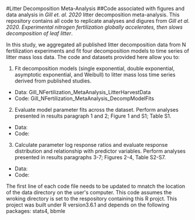 #Litter Decomposition Meta-Analysis
##Code associated with figures and data analysis in *Gill et. al. 2020* litter decomposition meta-analysis. 
This repository contains all code to replicate analyses and digures from *Gill et al. 2020. Experimental nitrogen fertilization globally accelerates, then slows decomposition of leaf litter*. 

In this study, we aggregated all published litter decomposition data from N fertilization experiments and fit four decomposition models to time series of litter mass loss data. The code and datasets provided here allow you to: 
1. Fit decomposition models (single exponential, double exponential, asymptotic exponential, and Weibull) to litter mass loss time series derived from published studies.
 - Data: Gill_NFertilization_MetaAnalysis_LitterHarvestData
 - Code: Gill_NFertilization_MetaAnalysis_DecompModelFits
2. Evaluate model parameter fits across the dataset. Perform analyses presented in results paragraph 1 and 2; Figure 1 and S1; Table S1.
 - Data: 
 - Code:  
3. Calculate parameter log response ratios and evaluate response distribution and relationship with predictor variables. Perform analyses presented in results paragraphs 3-7; Figures 2-4, Table S2-S7.
 - Data: 
 - Code:  
 
The first line of each code file needs to be updated to mnatch the location of the data directory on the user's computer. This code assumes the wroking directory is set to the respository containing this R projct. This project was built under R version3.6.1 and depends on the following packages: stats4, bbmle

